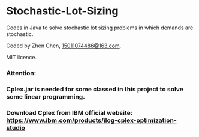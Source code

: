 # Stochastic-Lot-Sizing
Codes in Java to solve stochastic lot sizing problems in which demands are stochastic.

Coded by Zhen Chen, 15011074486@163.com.

MIT licence.


### Attention:
  
### Cplex.jar is needed for some classed in this project to solve some linear programming. 

### Download Cplex from IBM official website: https://www.ibm.com/products/ilog-cplex-optimization-studio
